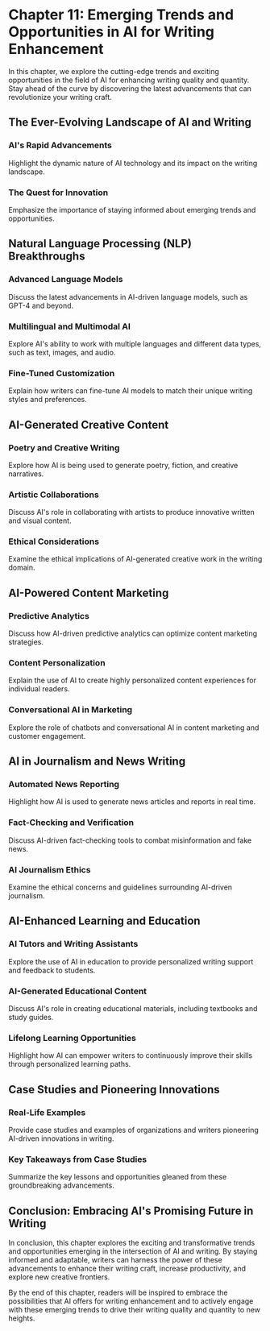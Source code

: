 Chapter 11: Emerging Trends and Opportunities in AI for Writing Enhancement
===========================================================================

In this chapter, we explore the cutting-edge trends and exciting opportunities in the field of AI for enhancing writing quality and quantity. Stay ahead of the curve by discovering the latest advancements that can revolutionize your writing craft.

The Ever-Evolving Landscape of AI and Writing
---------------------------------------------

### AI's Rapid Advancements

Highlight the dynamic nature of AI technology and its impact on the writing landscape.

### The Quest for Innovation

Emphasize the importance of staying informed about emerging trends and opportunities.

Natural Language Processing (NLP) Breakthroughs
-----------------------------------------------

### Advanced Language Models

Discuss the latest advancements in AI-driven language models, such as GPT-4 and beyond.

### Multilingual and Multimodal AI

Explore AI's ability to work with multiple languages and different data types, such as text, images, and audio.

### Fine-Tuned Customization

Explain how writers can fine-tune AI models to match their unique writing styles and preferences.

AI-Generated Creative Content
-----------------------------

### Poetry and Creative Writing

Explore how AI is being used to generate poetry, fiction, and creative narratives.

### Artistic Collaborations

Discuss AI's role in collaborating with artists to produce innovative written and visual content.

### Ethical Considerations

Examine the ethical implications of AI-generated creative work in the writing domain.

AI-Powered Content Marketing
----------------------------

### Predictive Analytics

Discuss how AI-driven predictive analytics can optimize content marketing strategies.

### Content Personalization

Explain the use of AI to create highly personalized content experiences for individual readers.

### Conversational AI in Marketing

Explore the role of chatbots and conversational AI in content marketing and customer engagement.

AI in Journalism and News Writing
---------------------------------

### Automated News Reporting

Highlight how AI is used to generate news articles and reports in real time.

### Fact-Checking and Verification

Discuss AI-driven fact-checking tools to combat misinformation and fake news.

### AI Journalism Ethics

Examine the ethical concerns and guidelines surrounding AI-driven journalism.

AI-Enhanced Learning and Education
----------------------------------

### AI Tutors and Writing Assistants

Explore the use of AI in education to provide personalized writing support and feedback to students.

### AI-Generated Educational Content

Discuss AI's role in creating educational materials, including textbooks and study guides.

### Lifelong Learning Opportunities

Highlight how AI can empower writers to continuously improve their skills through personalized learning paths.

Case Studies and Pioneering Innovations
---------------------------------------

### Real-Life Examples

Provide case studies and examples of organizations and writers pioneering AI-driven innovations in writing.

### Key Takeaways from Case Studies

Summarize the key lessons and opportunities gleaned from these groundbreaking advancements.

Conclusion: Embracing AI's Promising Future in Writing
------------------------------------------------------

In conclusion, this chapter explores the exciting and transformative trends and opportunities emerging in the intersection of AI and writing. By staying informed and adaptable, writers can harness the power of these advancements to enhance their writing craft, increase productivity, and explore new creative frontiers.

By the end of this chapter, readers will be inspired to embrace the possibilities that AI offers for writing enhancement and to actively engage with these emerging trends to drive their writing quality and quantity to new heights.
